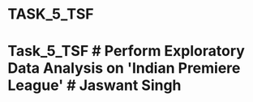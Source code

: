 # TASK_5_TSF
# Task_5_TSF # Perform Exploratory Data Analysis on 'Indian Premiere League' # Jaswant Singh
